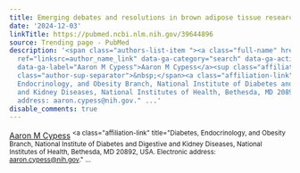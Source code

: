 ```yaml
---
title: Emerging debates and resolutions in brown adipose tissue research.
date: '2024-12-03'
linkTitle: https://pubmed.ncbi.nlm.nih.gov/39644896
source: Trending page - PubMed
description: '<span class="authors-list-item "><a class="full-name" href="https://pubmed.ncbi.nlm.nih.gov/?term=Cypess+AM&amp;cauthor_id=39644896"
  ref="linksrc=author_name_link" data-ga-category="search" data-ga-action="author_link"
  data-ga-label="Aaron M Cypess">Aaron M Cypess</a><sup class="affiliation-links"><span
  class="author-sup-separator">&nbsp;</span><a class="affiliation-link" title="Diabetes,
  Endocrinology, and Obesity Branch, National Institute of Diabetes and Digestive
  and Kidney Diseases, National Institutes of Health, Bethesda, MD 20892, USA. Electronic
  address: aaron.cypess@nih.gov." ...'
disable_comments: true
---
```

<span class="authors-list-item "><a class="full-name" href="https://pubmed.ncbi.nlm.nih.gov/?term=Cypess+AM&amp;cauthor_id=39644896" ref="linksrc=author_name_link" data-ga-category="search" data-ga-action="author_link" data-ga-label="Aaron M Cypess">Aaron M Cypess</a><sup class="affiliation-links"><span class="author-sup-separator">&nbsp;</span><a class="affiliation-link" title="Diabetes, Endocrinology, and Obesity Branch, National Institute of Diabetes and Digestive and Kidney Diseases, National Institutes of Health, Bethesda, MD 20892, USA. Electronic address: aaron.cypess@nih.gov." ...